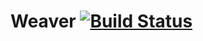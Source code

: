 # Weaver [![Build Status](https://travis-ci.org/SaeedMasoumi/Weaver.svg?branch=master)](https://travis-ci.org/SaeedMasoumi/Weaver)